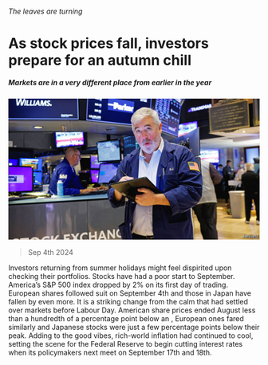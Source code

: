 ###### The leaves are turning

# As stock prices fall, investors prepare for an autumn chill 

##### Markets are in a very different place from earlier in the year 

![image](images/20240907_FNP001.jpg) 

> Sep 4th 2024 

Investors returning from summer holidays might feel dispirited upon checking their portfolios. Stocks have had a poor start to September. America’s S&amp;P 500 index dropped by 2% on its first day of trading. European shares followed suit on September 4th and those in Japan have fallen by even more. It is a striking change from the calm that had settled over markets before Labour Day. American share prices ended August less than a hundredth of a percentage point below an , European ones fared similarly and Japanese stocks were just a few percentage points below their peak. Adding to the good vibes, rich-world inflation had continued to cool, setting the scene for the Federal Reserve to begin cutting interest rates when its policymakers next meet on September 17th and 18th.

